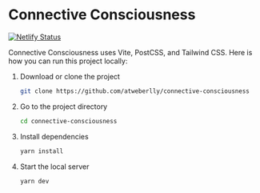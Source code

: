 # Connective Consciousness

[![Netlify Status](https://api.netlify.com/api/v1/badges/8dc47766-b928-4ce5-b672-dd7e78273027/deploy-status)](https://app.netlify.com/sites/connective-demo/deploys)

Connective Consciousness uses Vite, PostCSS, and Tailwind CSS. Here is how you can run this project locally:

1. Download or clone the project

   ```sh
   git clone https://github.com/atweberlly/connective-consciousness
   ```

2. Go to the project directory

   ```sh
   cd connective-consciousness
   ```

3. Install dependencies

   ```sh
   yarn install
   ```

4. Start the local server

   ```sh
   yarn dev
   ```
